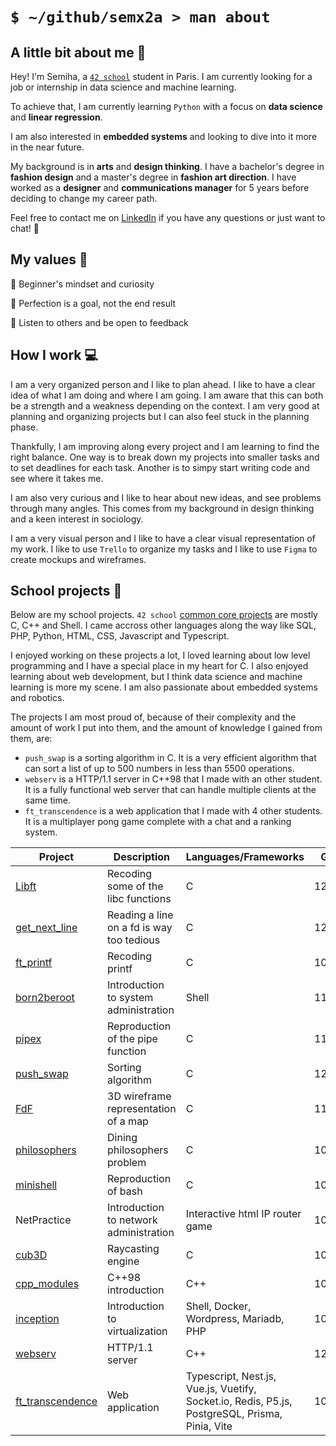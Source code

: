 <!-- <h1 align='center'>░░░░ ✶❩⪦⦑⟢ 𝔰𝔢𝔪𝔵𝟐𝔞 ⟣⦒⪧❨✶ ░░░░<h1/> -->

# `$ ~/github/semx2a > man about`

## A little bit about me 🔮

Hey! I'm Semiha, a [`42 school`](https://42.fr/) student in Paris. I am currently looking for a job or internship in data science and machine learning.

To achieve that, I am currently learning `Python` with a focus on **data science** and **linear regression**.

I am also interested in **embedded systems** and looking to dive into it more in the near future.

My background is in **arts** and **design thinking**. I have a bachelor's degree in **fashion design** and a master's degree in **fashion art direction**. I have worked as a **designer** and **communications manager** for 5 years before deciding to change my career path.

Feel free to contact me on [LinkedIn](https://www.linkedin.com/in/semiha-beyazkilic/) if you have any questions or just want to chat! 💜

## My values 🌟

🌱 Beginner's mindset and curiosity

🏹 Perfection is a goal, not the end result

📝 Listen to others and be open to feedback

## How I work 💻

I am a very organized person and I like to plan ahead. I like to have a clear idea of what I am doing and where I am going. I am aware that this can both be a strength and a weakness depending on the context. I am very good at planning and organizing projects but I can also feel stuck in the planning phase.

Thankfully, I am improving along every project and I am learning to find the right balance. One way is to break down my projects into smaller tasks and to set deadlines for each task. Another is to simpy start writing code and see where it takes me.

I am also very curious and I like to hear about new ideas, and see problems through many angles. This comes from my background in design thinking and a keen interest in sociology.

I am a very visual person and I like to have a clear visual representation of my work. I like to use `Trello` to organize my tasks and I like to use `Figma` to create mockups and wireframes.

## School projects 🎒

Below are my school projects. `42 school` [common core projects]((https://42.fr/en/the-program/innovative-learning/)) are mostly C, C++ and Shell. I came accross other languages along the way like SQL, PHP, Python, HTML, CSS, Javascript and Typescript.

I enjoyed working on these projects a lot, I loved learning about low level programming and I have a special place in my heart for C. I also enjoyed learning about web development, but I think data science and machine learning is more my scene. I am also passionate about embedded systems and robotics.

The projects I am most proud of, because of their complexity and the amount of work I put into them, and the amount of knowledge I gained from them, are:

- `push_swap` is a sorting algorithm in C. It is a very efficient algorithm that can sort a list of up to 500 numbers in less than 5500 operations.
- `webserv` is a HTTP/1.1 server in C++98 that I made with an other student. It is a fully functional web server that can handle multiple clients at the same time.
- `ft_transcendence` is a web application that I made with 4 other students. It is a multiplayer pong game complete with a chat and a ranking system.

| Project | Description | Languages/Frameworks | Grade |
| --- | --- | --- | --- |
| [Libft](https://github.com/semx2a/Libft) | Recoding some of the libc functions | C | 125/100 |
| [get_next_line](https://github.com/semx2a/get_next_line) | Reading a line on a fd is way too tedious | C | 125/100 |
| [ft_printf](https://github.com/semx2a/ft_printf) | Recoding printf | C | 100/100 |
| [born2beroot](https://github.com/semx2a/born2beroot) | Introduction to system administration | Shell | 115/100 |
| [pipex](https://github.com/semx2a/pipex) | Reproduction of the pipe function | C | 115/100 |
| [push_swap](https://github.com/semx2a/push_swap) | Sorting algorithm | C | 125/100 |
| [FdF](https://github.com/semx2a/FdF) | 3D wireframe representation of a map | C | 115/100 |
| [philosophers](https://github.com/semx2a/philosophers) | Dining philosophers problem | C | 100/100 |
| [minishell](https://github.com/semx2a/minishell) | Reproduction of bash | C | 100/100 |
| NetPractice | Introduction to network administration | Interactive html IP router game | 100/100 |
| [cub3D](https://github.com/semx2a/cub3D) | Raycasting engine | C | 105/100 |
| [cpp_modules](https://github.com/semx2a/cpp_modules) | C++98 introduction | C++ | 100/100 |
| [inception](https://github.com/semx2a/inception) | Introduction to virtualization | Shell, Docker, Wordpress, Mariadb, PHP | 100/100 |
| [webserv](https://github.com/semx2a/webserv) | HTTP/1.1 server | C++ | 125/100 |
| [ft_transcendence](https://github.com/TheoZerbibi/ft_transcendence) | Web application | Typescript, Nest.js, Vue.js, Vuetify, Socket.io, Redis, P5.js, PostgreSQL, Prisma, Pinia, Vite | 100/100 |

